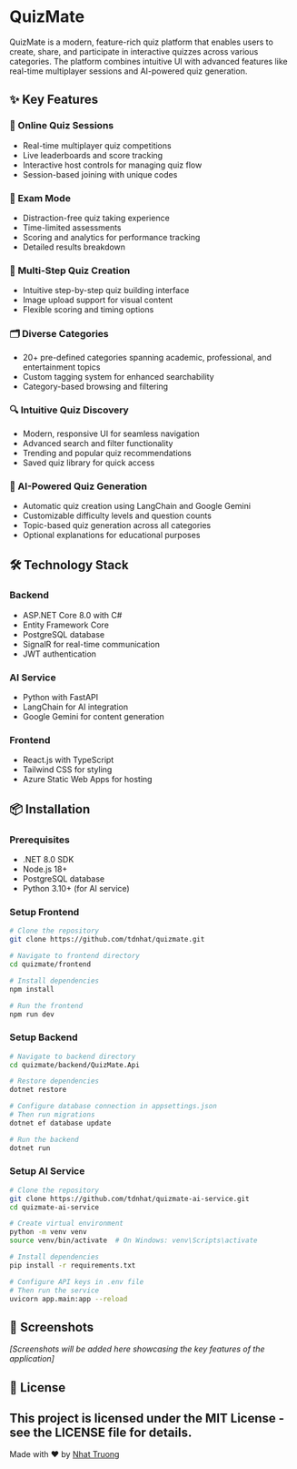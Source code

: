 # QuizMate

QuizMate is a modern, feature-rich quiz platform that enables users to create, share, and participate in interactive quizzes across various categories. The platform combines intuitive UI with advanced features like real-time multiplayer sessions and AI-powered quiz generation.

## ✨ Key Features

### 🚀 Online Quiz Sessions
- Real-time multiplayer quiz competitions
- Live leaderboards and score tracking
- Interactive host controls for managing quiz flow
- Session-based joining with unique codes

### 📝 Exam Mode
- Distraction-free quiz taking experience
- Time-limited assessments
- Scoring and analytics for performance tracking
- Detailed results breakdown

### 🧩 Multi-Step Quiz Creation
- Intuitive step-by-step quiz building interface
- Image upload support for visual content
- Flexible scoring and timing options

### 🗂️ Diverse Categories
- 20+ pre-defined categories spanning academic, professional, and entertainment topics
- Custom tagging system for enhanced searchability
- Category-based browsing and filtering

### 🔍 Intuitive Quiz Discovery
- Modern, responsive UI for seamless navigation
- Advanced search and filter functionality
- Trending and popular quiz recommendations
- Saved quiz library for quick access

### 🤖 AI-Powered Quiz Generation
- Automatic quiz creation using LangChain and Google Gemini
- Customizable difficulty levels and question counts
- Topic-based quiz generation across all categories
- Optional explanations for educational purposes

## 🛠️ Technology Stack

### Backend
- ASP.NET Core 8.0 with C#
- Entity Framework Core
- PostgreSQL database
- SignalR for real-time communication
- JWT authentication

### AI Service
- Python with FastAPI
- LangChain for AI integration
- Google Gemini for content generation

### Frontend
- React.js with TypeScript
- Tailwind CSS for styling
- Azure Static Web Apps for hosting

## 📦 Installation

### Prerequisites
- .NET 8.0 SDK
- Node.js 18+
- PostgreSQL database
- Python 3.10+ (for AI service)

### Setup Frontend
```bash
# Clone the repository
git clone https://github.com/tdnhat/quizmate.git

# Navigate to frontend directory
cd quizmate/frontend

# Install dependencies
npm install

# Run the frontend
npm run dev
```

### Setup Backend
```bash
# Navigate to backend directory
cd quizmate/backend/QuizMate.Api

# Restore dependencies
dotnet restore

# Configure database connection in appsettings.json
# Then run migrations
dotnet ef database update

# Run the backend
dotnet run
```

### Setup AI Service
```bash
# Clone the repository
git clone https://github.com/tdnhat/quizmate-ai-service.git
cd quizmate-ai-service

# Create virtual environment
python -m venv venv
source venv/bin/activate  # On Windows: venv\Scripts\activate

# Install dependencies
pip install -r requirements.txt

# Configure API keys in .env file
# Then run the service
uvicorn app.main:app --reload
```

## 📸 Screenshots

*[Screenshots will be added here showcasing the key features of the application]*

## 📄 License

This project is licensed under the MIT License - see the LICENSE file for details.
---

Made with ❤️ by [Nhat Truong](https://github.com/yourusername)
